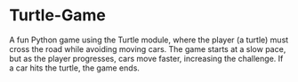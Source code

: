 # Turtle-Game
A fun Python game using the Turtle module, where the player (a turtle) must cross the road while avoiding moving cars. The game starts at a slow pace, but as the player progresses, cars move faster, increasing the challenge. If a car hits the turtle, the game ends.
